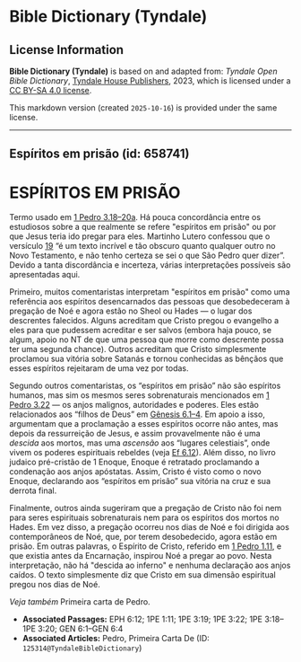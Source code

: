 # Bible Dictionary (Tyndale)

## License Information

**Bible Dictionary (Tyndale)** is based on and adapted from: _Tyndale Open Bible Dictionary_, [Tyndale House Publishers](https://tyndaleopenresources.com/), 2023, which is licensed under a [CC BY-SA 4.0 license](https://creativecommons.org/licenses/by-sa/4.0/legalcode.en).

This markdown version (created `2025-10-16`) is provided under the same license.



--------------------------------

## Espíritos em prisão (id: 658741)

ESPÍRITOS EM PRISÃO
===================

Termo usado em [1 Pedro 3\.18–20a](https://ref.ly/1Pet3:18-1Pet3:20). Há pouca concordância entre os estudiosos sobre a que realmente se refere "espíritos em prisão" ou por que Jesus teria ido pregar para eles. Martinho Lutero confessou que o versículo [19](https://ref.ly/1Pet3:19) “é um texto incrível e tão obscuro quanto qualquer outro no Novo Testamento, e não tenho certeza se sei o que São Pedro quer dizer”. Devido a tanta discordância e incerteza, várias interpretações possíveis são apresentadas aqui.

Primeiro, muitos comentaristas interpretam "espíritos em prisão" como uma referência aos espíritos desencarnados das pessoas que desobedeceram à pregação de Noé e agora estão no Sheol ou Hades — o lugar dos descrentes falecidos. Alguns acreditam que Cristo pregou o evangelho a eles para que pudessem acreditar e ser salvos (embora haja pouco, se algum, apoio no NT de que uma pessoa que morre como descrente possa ter uma segunda chance). Outros acreditam que Cristo simplesmente proclamou sua vitória sobre Satanás e tornou conhecidas as bênçãos que esses espíritos rejeitaram de uma vez por todas.

Segundo outros comentaristas, os “espíritos em prisão” não são espíritos humanos, mas sim os mesmos seres sobrenaturais mencionados em [1 Pedro 3\.22](https://ref.ly/1Pet3:22) — os anjos malignos, autoridades e poderes. Eles estão relacionados aos “filhos de Deus” em [Gênesis 6\.1–4](https://ref.ly/Gen6:1-Gen6:4). Em apoio a isso, argumentam que a proclamação a esses espíritos ocorre não antes, mas depois da ressurreição de Jesus, e assim provavelmente não é uma *descida* aos mortos, mas uma *ascensão* aos “lugares celestiais”, onde vivem os poderes espirituais rebeldes (veja [Ef 6\.12](https://ref.ly/Eph6:12)). Além disso, no livro judaico pré\-cristão de 1 Enoque, Enoque é retratado proclamando a condenação aos anjos apóstatas. Assim, Cristo é visto como o novo Enoque, declarando aos “espíritos em prisão” sua vitória na cruz e sua derrota final.

Finalmente, outros ainda sugeriram que a pregação de Cristo não foi nem para seres espirituais sobrenaturais nem para os espíritos dos mortos no Hades. Em vez disso, a pregação ocorreu nos dias de Noé e foi dirigida aos contemporâneos de Noé, que, por terem desobedecido, agora estão em prisão. Em outras palavras, o Espírito de Cristo, referido em [1 Pedro 1\.11](https://ref.ly/1Pet1:11), e que existia antes da Encarnação, inspirou Noé a pregar ao povo. Nesta interpretação, não há "descida ao inferno" e nenhuma declaração aos anjos caídos. O texto simplesmente diz que Cristo em sua dimensão espiritual pregou nos dias de Noé.

*Veja também* Primeira carta de Pedro.

* **Associated Passages:** EPH 6:12; 1PE 1:11; 1PE 3:19; 1PE 3:22; 1PE 3:18–1PE 3:20; GEN 6:1–GEN 6:4
* **Associated Articles:** Pedro, Primeira Carta De (ID: `125314@TyndaleBibleDictionary`)

